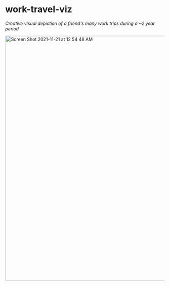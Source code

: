 # work-travel-viz
*Creative visual depiction of a friend's many work trips during a ~2 year period*

<img width="773" alt="Screen Shot 2021-11-21 at 12 54 48 AM" src="https://user-images.githubusercontent.com/55719306/142752835-12f791c8-994f-446e-8d87-99c1609f3c9e.png">
